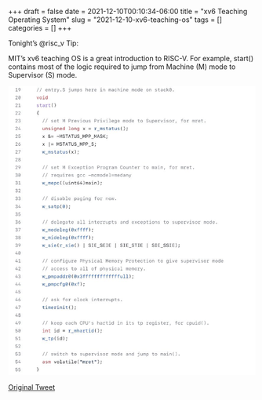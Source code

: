 +++ 
draft = false
date = 2021-12-10T00:10:34-06:00
title = "xv6 Teaching Operating System"
slug = "2021-12-10-xv6-teaching-os" 
tags = []
categories = []
+++

Tonight’s @risc_v Tip:

MIT’s xv6 teaching OS is a great introduction to RISC-V. For example, start() contains most of the logic required to jump from Machine (M) mode to Supervisor (S) mode.

![21-12-10](../static/risc-v-tips/21-12-10.jpeg)

[Original Tweet](https://twitter.com/hasheddan/status/1469483310103605250?s=20)
